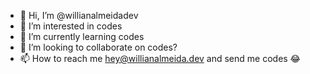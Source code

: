 - 👋 Hi, I’m @willianalmeidadev
- 👀 I’m interested in codes
- 🌱 I’m currently learning codes
- 💞️ I’m looking to collaborate on codes?
- 📫 How to reach me hey@willianalmeida.dev and send me codes 😂

<!---
willianalmeidadev/willianalmeidadev is a ✨ special ✨ repository because its `README.md` (this file) appears on your GitHub profile.
You can click the Preview link to take a look at your changes.
--->
